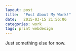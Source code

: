 ```yaml
---
layout: post
title:  "Post About My Work!"
date:   2015-03-15 21:56:06
categories: work
tags: print webdesign
---
```

Just something else for now.

[jekyll]:      http://jekyllrb.com
[jekyll-gh]:   https://github.com/jekyll/jekyll
[jekyll-help]: https://github.com/jekyll/jekyll-help

